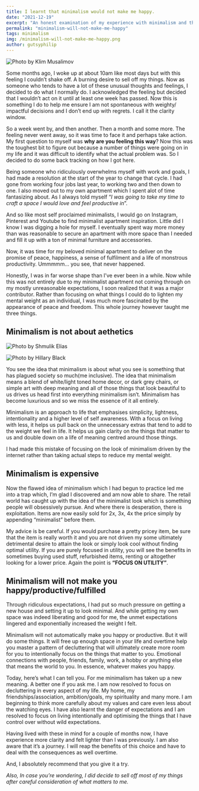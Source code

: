 ```yaml
---
title: I learnt that minimalism would not make me happy.
date: "2021-12-19"
excerpt: "An honest examination of my experience with minimalism and the lessons thereof."
permalink: "minimalism-will-not-make-me-happy"
tags: minimalism
img: /minimalism-will-not-make-me-happy.png
author: gutsyphilip
---
```


![Photo by Klim Musalimov](https://images.unsplash.com/photo-1639748183336-43f6838de8f4?ixid=MnwyNjcyOXwwfDF8c2VhcmNofDZ8fG1pbmltYWxpc218ZW58MHx8Mnx8MTYzOTkwOTQyMQ&ixlib=rb-1.2.1)

Some months ago, I woke up at about 10am like most days but with this feeling I couldn’t shake off. A burning desire to sell off my things. Now as someone who tends to have a lot of these unusual thoughts and feelings, I decided to do what I normally do. I acknowledged the feeling but decided that I wouldn’t act on it until at least one week has passed. Now this is something I do to help me ensure I am not spontaneous with weighty/ impactful decisions and I don’t end up with regrets. I call it the clarity window.

So a week went by, and then another. Then a month and some more. The feeling never went away, so it was time to face it and perhaps take action. My first question to myself was **why are you feeling this way**? Now this was the toughest bit to figure out because a number of things were going on in my life and it was difficult to identify what the actual problem was. So I decided to do some back tracking on how I got here.

Being someone who ridiculously overwhelms myself with work and goals, I had made a resolution at the start of the year to change that cycle. I had gone from working four jobs last year, to working two and then down to one. I also moved out to my own apartment which I spent alot of time fantasizing about. As I always told myself “*I was going to take my time to craft a space I would love and feel productive in*”.

And so like most self proclaimed minimalists, I would go on Instagram, Pinterest and Youtube to find minimalist apartment inspiration. Little did I know I was digging a hole for myself. I eventually spent way more money than was reasonable to secure an apartment with more space than I needed and fill it up with a ton of minimal furniture and accessories.

Now, it was time for my beloved minimal apartment to deliver on the promise of peace, happiness, a sense of fulfilment and a life of monstrous productivity. Ummmmm… you see, that never happened.

Honestly, I was in far worse shape than I’ve ever been in a while. Now while this was not entirely due to my minimalist apartment not coming through on my mostly unreasonable expectations, I soon realized that it was a major contributor. Rather than focusing on what things I could do to lighten my mental weight as an individual, I was much more fascinated by the appearance of peace and freedom. This whole journey however taught me three things.


## Minimalism is not about aethetics

![Photo by Shmulik Elias](https://images.unsplash.com/photo-1639754902777-ca88b024e62d?ixid=MnwyNjcyOXwwfDF8c2VhcmNofDExfHxtaW5pbWFsfGVufDB8fDJ8fDE2Mzk5MDk1MDY&ixlib=rb-1.2.1)

![Photo by Hillary Black](https://images.unsplash.com/photo-1639111503666-56295742ed85?ixid=MnwyNjcyOXwwfDF8c2VhcmNofDExOXx8bWluaW1hbHxlbnwwfHwyfHwxNjM5OTA5NTIz&ixlib=rb-1.2.1)


You see the idea that minimalism is about what you see is something that has plagued society so much(me inclusive). The idea that minimalism means a blend of white/light toned home decor, or dark grey chairs, or simple art with deep meaning and all of those things that look beautiful to us drives us head first into everything minimalism isn’t. Minimalism has become luxurious and so we miss the essence of it all entirely.

Minimalism is an approach to life that emphasises simplicity, lightness, intentionality and a higher level of self awareness. With a focus on living with less, it helps us pull back on the unnecessary extras that tend to add to the weight we feel in life. It helps us gain clarity on the things that matter to us and double down on a life of meaning centred around those things.

I had made this mistake of focusing on the look of minimalism driven by the internet rather than taking actual steps to reduce my mental weight.


## Minimalism is expensive

Now the flawed idea of minimalism which I had begun to practice led me into a trap which, I’m glad I discovered and am now able to share. The retail world has caught up with the idea of the minimalist look which is something people will obsessively pursue. And where there is desperation, there is exploitation. Items are now easily sold for 2x, 3x, 4x the price simply by appending “minimalist” before them.

My advice is be careful. If you would purchase a pretty pricey item, be sure that the item is really worth it and you are not driven my some ultimately detrimental desire to attain the look or simply look cool without finding optimal utility. If you are purely focused in utility, you will see the benefits in sometimes buying used stuff, refurbished items, renting or altogether looking for a lower price. Again the point is **“FOCUS ON UTILITY”**.


## Minimalism will not make you happy/productive/fulfilled

Through ridiculous expectations, I had put so much pressure on getting a new house and setting it up to look minimal. And while getting my own space was indeed liberating and good for me, the unmet expectations lingered and exponentially increased the weight I felt. 

Minimalism will not automatically make you happy or productive. But it will do some things. It will free up enough space in your life and overtime help you master a pattern of decluttering that will ultimately create more room for you to intentionally focus on the things that matter to you. Emotional connections with people, friends, family, work, a hobby or anything else that means the world to you. In essence, whatever makes you happy.


Today, here’s what I can tell you.  For me minimalism has taken up a new meaning. A better one if you ask me. I am now resolved to focus on decluttering in every aspect of my life. My home, my friendships/association, ambition/goals, my spirituality and many more. I am beginning to think more carefully about my values and care even less about the watching eyes. I have also learnt the danger of expectations and I am resolved to focus on living intentionally and optimising the things that I have control over without wild expectations.

Having lived with these in mind for a couple of months now, I have experience more clarity and felt lighter than I was previously. I am also aware that it’s a journey. I will reap the benefits of this choice and have to deal with the consequences as well overtime.

And, I absolutely recommend that you give it a try.

*Also, In case you’re wondering, I did decide to sell off most of my things after careful consideration of what matters to me.*
